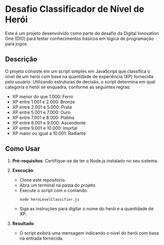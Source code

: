 # Desafio Classificador de Nível de Herói
Este é um projeto desenvolvido como parte do desafio da Digital Innovation One (DIO) para testar conhecimentos básicos em lógica de programação para jogos.

## Descrição
O projeto consiste em um script simples em JavaScript que classifica o nível de um herói com base na quantidade de experiência (XP) fornecida pelo usuário. Utilizando estruturas de decisão, o script determina em qual categoria o herói se enquadra, conforme as seguintes regras:
- XP menor do que 1.000: Ferro
- XP entre 1.001 e 2.000: Bronze
- XP entre 2.001 e 5.000: Prata
- XP entre 5.001 e 7.000: Ouro
- XP entre 7.001 e 8.000: Platina
- XP entre 8.001 e 9.000: Ascendente
- XP entre 9.001 e 10.000: Imortal
- XP maior ou igual a 10.001: Radiante

## Como Usar

1. **Pré-requisitos**: Certifique-se de ter o Node.js instalado no seu sistema.
   
2. **Execução**:
   - Clone este repositório.
   - Abra um terminal na pasta do projeto.
   - Execute o script com o comando:
     ```
     node heroLevelClassifier.js
     ```
   - Siga as instruções para digitar o nome do herói e a quantidade de XP.

3. **Resultado**:
   - O script exibirá uma mensagem indicando o nível do herói com base na entrada fornecida.